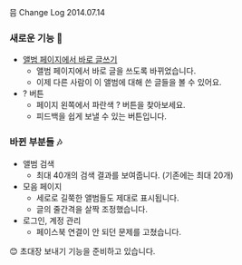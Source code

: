 믐 Change Log 2014.07.14

### 새로운 기능 :gift:
- [앨범 페이지에서 바로 글쓰기](http://meum.herokuapp.com/album/LQ8716l#write)
	- 앨범 페이지에서 바로 글을 쓰도록 바뀌었습니다.
	- 이제 다른 사람이 이 앨범에 대해 쓴 글들을 볼 수 있어요.
- ? 버튼
	- 페이지 왼쪽에서 파란색 ? 버튼을 찾아보세요.	
	- 피드백을 쉽게 보낼 수 있는 버튼입니다.
	
### 바뀐 부분들 :notes:
- 앨범 검색
	- 최대 40개의 검색 결과를 보여줍니다. (기존에는 최대 20개)
- 모음 페이지
	- 세로로 길쭉한 앨범들도 제대로 표시됩니다.
	- 글의 줄간격을 살짝 조정했습니다.
- 로그인, 계정 관리
	- 페이스북 연결이 안 되던 문제를 고쳤습니다.

:blush:
초대장 보내기 기능을 준비하고 있습니다.
